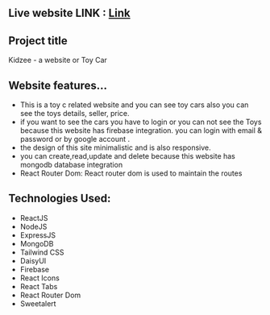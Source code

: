 ## Live website LINK : [Link](https://toy-marketplace-b19a0.web.app)

## Project title 
Kidzee - a website or Toy Car

## Website features...
* This is a toy c related website and you can see toy cars also you can see the toys details, seller, price. 
* if you want to see the cars you have to login or you can not see the Toys because this website has firebase integration. you can login with email & password or by google account .
* the design of this site minimalistic and is also responsive.
* you can create,read,update and delete because this website has mongodb database integration 
* React Router Dom:  React router dom is used to maintain the routes

## Technologies Used: 
* ReactJS
* NodeJS
* ExpressJS
* MongoDB
* Tailwind CSS
* DaisyUI
* Firebase
* React Icons
* React Tabs
* React Router Dom
* Sweetalert
